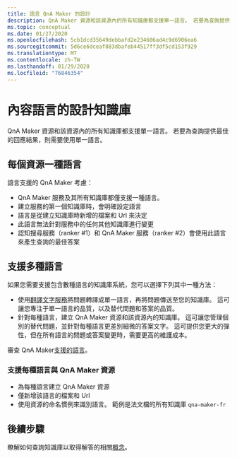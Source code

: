 ```yaml
---
title: 語言 QnA Maker 的設計
description: QnA Maker 資源和該資源內的所有知識庫都支援單一語言。 若要為查詢提供最佳的回應結果，則需要使用單一語言。
ms.topic: conceptual
ms.date: 01/27/2020
ms.openlocfilehash: 5cb1dcd35649debbafd2e234606ad4c9d6906ea6
ms.sourcegitcommit: 5d6ce6dceaf883dbafeb44517ff3df5cd153f929
ms.translationtype: MT
ms.contentlocale: zh-TW
ms.lasthandoff: 01/29/2020
ms.locfileid: "76846354"
---
```

# <a name="design-knowledge-base-for-content-language"></a>內容語言的設計知識庫

QnA Maker 資源和該資源內的所有知識庫都支援單一語言。 若要為查詢提供最佳的回應結果，則需要使用單一語言。

## <a name="single-language-per-resource"></a>每個資源一種語言

語言支援的 QnA Maker 考慮：

* QnA Maker 服務及其所有知識庫都僅支援一種語言。
* 建立服務的第一個知識庫時，會明確設定語言
* 語言是從建立知識庫時新增的檔案和 Url 來決定
* 此語言無法針對服務中的任何其他知識庫進行變更
* 認知搜尋服務（ranker #1）和 QnA Maker 服務（ranker #2）會使用此語言來產生查詢的最佳答案

## <a name="supporting-multiple-languages"></a>支援多種語言

如果您需要支援包含數種語言的知識庫系統，您可以選擇下列其中一種方法：

* 使用[翻譯文字服務](../../translator/translator-info-overview.md)將問題轉譯成單一語言，再將問題傳送至您的知識庫。 這可讓您專注于單一語言的品質，以及替代問題和答案的品質。
* 針對每種語言，建立 QnA Maker 資源和該資源內的知識庫。 這可讓您管理個別的替代問題，並針對每種語言更差別細微的答案文字。 這可提供您更大的彈性，但在所有語言的問題或答案變更時，需要更高的維護成本。

審查 QnA Maker[支援的語言](../overview/language-support.md)。

### <a name="support-each-language-with-a-qna-maker-resource"></a>支援每種語言與 QnA Maker 資源

* 為每種語言建立 QnA Maker 資源
* 僅新增該語言的檔案和 Url
* 使用資源的命名慣例來識別語言。 範例是法文檔的所有知識庫 `qna-maker-fr`

## <a name="next-steps"></a>後續步驟

瞭解如何查詢知識庫以取得解答的相關[概念](query-knowledge-base.md)。